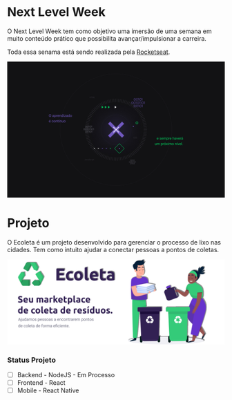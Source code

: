 # Next Level Week

O Next Level Week tem como objetivo uma imersão de uma semana em muito conteúdo prático que possibilita avançar/impulsionar a carreira.

Toda essa senama está sendo realizada pela [Rocketseat](https://rocketseat.com.br/).

![](https://raw.githubusercontent.com/caiomartin/next-level-week/master/screenshots/1440x900.jpg)

# Projeto
O Ecoleta é um projeto desenvolvido para gerenciar o processo de lixo nas cidades. Tem como intuito ajudar a conectar pessoas a pontos de coletas.

![](https://raw.githubusercontent.com/caiomartin/next-level-week/master/screenshots/83580830-6f63e200-a513-11ea-9a27-0a109ec1e4d0.png)

### Status Projeto

- [ ] Backend - NodeJS - Em Processo
- [ ] Frontend - React
- [ ] Mobile - React Native
